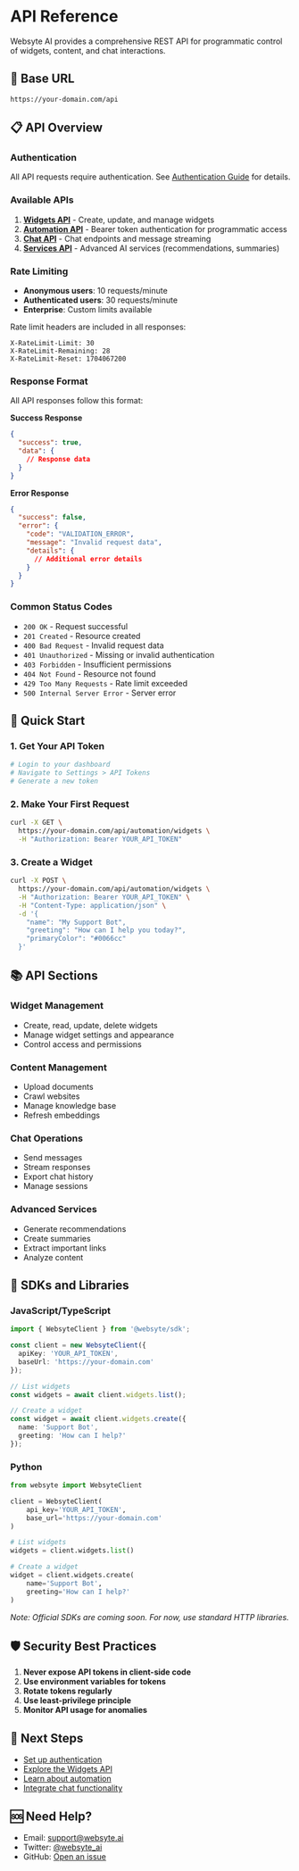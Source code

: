 # API Reference

Websyte AI provides a comprehensive REST API for programmatic control of widgets, content, and chat interactions.

## 🔑 Base URL

```
https://your-domain.com/api
```

## 📋 API Overview

### Authentication
All API requests require authentication. See [Authentication Guide](./AUTHENTICATION.md) for details.

### Available APIs

1. **[Widgets API](./WIDGETS.md)** - Create, update, and manage widgets
2. **[Automation API](./AUTOMATION.md)** - Bearer token authentication for programmatic access
3. **[Chat API](./CHAT.md)** - Chat endpoints and message streaming
4. **[Services API](./SERVICES.md)** - Advanced AI services (recommendations, summaries)

### Rate Limiting

- **Anonymous users**: 10 requests/minute
- **Authenticated users**: 30 requests/minute
- **Enterprise**: Custom limits available

Rate limit headers are included in all responses:
```
X-RateLimit-Limit: 30
X-RateLimit-Remaining: 28
X-RateLimit-Reset: 1704067200
```

### Response Format

All API responses follow this format:

**Success Response**
```json
{
  "success": true,
  "data": {
    // Response data
  }
}
```

**Error Response**
```json
{
  "success": false,
  "error": {
    "code": "VALIDATION_ERROR",
    "message": "Invalid request data",
    "details": {
      // Additional error details
    }
  }
}
```

### Common Status Codes

- `200 OK` - Request successful
- `201 Created` - Resource created
- `400 Bad Request` - Invalid request data
- `401 Unauthorized` - Missing or invalid authentication
- `403 Forbidden` - Insufficient permissions
- `404 Not Found` - Resource not found
- `429 Too Many Requests` - Rate limit exceeded
- `500 Internal Server Error` - Server error

## 🚀 Quick Start

### 1. Get Your API Token

```bash
# Login to your dashboard
# Navigate to Settings > API Tokens
# Generate a new token
```

### 2. Make Your First Request

```bash
curl -X GET \
  https://your-domain.com/api/automation/widgets \
  -H "Authorization: Bearer YOUR_API_TOKEN"
```

### 3. Create a Widget

```bash
curl -X POST \
  https://your-domain.com/api/automation/widgets \
  -H "Authorization: Bearer YOUR_API_TOKEN" \
  -H "Content-Type: application/json" \
  -d '{
    "name": "My Support Bot",
    "greeting": "How can I help you today?",
    "primaryColor": "#0066cc"
  }'
```

## 📚 API Sections

### Widget Management
- Create, read, update, delete widgets
- Manage widget settings and appearance
- Control access and permissions

### Content Management
- Upload documents
- Crawl websites
- Manage knowledge base
- Refresh embeddings

### Chat Operations
- Send messages
- Stream responses
- Export chat history
- Manage sessions

### Advanced Services
- Generate recommendations
- Create summaries
- Extract important links
- Analyze content

## 🔧 SDKs and Libraries

### JavaScript/TypeScript
```typescript
import { WebsyteClient } from '@websyte/sdk';

const client = new WebsyteClient({
  apiKey: 'YOUR_API_TOKEN',
  baseUrl: 'https://your-domain.com'
});

// List widgets
const widgets = await client.widgets.list();

// Create a widget
const widget = await client.widgets.create({
  name: 'Support Bot',
  greeting: 'How can I help?'
});
```

### Python
```python
from websyte import WebsyteClient

client = WebsyteClient(
    api_key='YOUR_API_TOKEN',
    base_url='https://your-domain.com'
)

# List widgets
widgets = client.widgets.list()

# Create a widget
widget = client.widgets.create(
    name='Support Bot',
    greeting='How can I help?'
)
```

*Note: Official SDKs are coming soon. For now, use standard HTTP libraries.*

## 🛡️ Security Best Practices

1. **Never expose API tokens in client-side code**
2. **Use environment variables for tokens**
3. **Rotate tokens regularly**
4. **Use least-privilege principle**
5. **Monitor API usage for anomalies**

## 📖 Next Steps

- [Set up authentication](./AUTHENTICATION.md)
- [Explore the Widgets API](./WIDGETS.md)
- [Learn about automation](./AUTOMATION.md)
- [Integrate chat functionality](./CHAT.md)

## 🆘 Need Help?

- Email: support@websyte.ai
- Twitter: [@websyte_ai](https://twitter.com/websyte_ai)
- GitHub: [Open an issue](https://github.com/websyte/websyte-ai-chat-widget/issues)